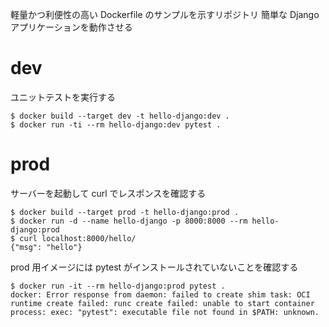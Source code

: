軽量かつ利便性の高い Dockerfile のサンプルを示すリポジトリ
簡単な Django アプリケーションを動作させる

# dev

ユニットテストを実行する

```shell
$ docker build --target dev -t hello-django:dev .
$ docker run -ti --rm hello-django:dev pytest .
```

# prod

サーバーを起動して curl でレスポンスを確認する

```shell
$ docker build --target prod -t hello-django:prod .
$ docker run -d --name hello-django -p 8000:8000 --rm hello-django:prod
$ curl localhost:8000/hello/
{"msg": "hello"}
```

prod 用イメージには pytest がインストールされていないことを確認する

```shell
$ docker run -it --rm hello-django:prod pytest .
docker: Error response from daemon: failed to create shim task: OCI runtime create failed: runc create failed: unable to start container process: exec: "pytest": executable file not found in $PATH: unknown.
```
